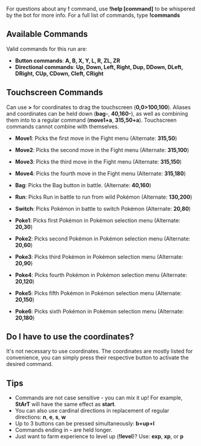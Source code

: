 For questions about any **!** command, use **!help [command]** to be whispered by the bot for more info. For a full list of commands, type **!commands**

## Available Commands
Valid commands for this run are:
- **Button commands**: **A, B, X, Y, L, R, ZL, ZR**
- **Directional commands**: **Up, Down, Left, Right, Dup, DDown, DLeft, DRight, CUp, CDown, Cleft, CRight**

## Touchscreen Commands
Can use **>** for coordinates to drag the touchscreen (**0,0>100,100**). Aliases and coordinates can be held down (**bag-**, **40,160-**), as well as combining them into to a regular command (**move1+a**, **315,50+a**). Touchscreen commands cannot combine with themselves.

- **Move1**: Picks the first move in the Fight menu (Alternate: **315,50**)
- **Move2**: Picks the second move in the Fight menu (Alternate: **315,100**)
- **Move3**: Picks the third move in the Fight menu (Alternate: **315,150**)
- **Move4**: Picks the fourth move in the Fight menu (Alternate: **315,180**)



- **Bag**: Picks the Bag button in battle. (Alternate: **40,160**)
- **Run**: Picks Run in battle to run from wild Pokémon (Alternate: **130,200**)
- **Switch**: Picks Pokémon in battle to switch Pokémon (Alternate: **20,80**)



- **Poke1**: Picks first Pokémon in Pokémon selection menu (Alternate: **20,30**)
- **Poke2**: Picks second Pokémon in Pokémon selection menu (Alternate: **20,60**)
- **Poke3**: Picks third Pokémon in Pokémon selection menu (Alternate: **20,90**)
- **Poke4**: Picks fourth Pokémon in Pokémon selection menu (Alternate: **20,120**)
- **Poke5**: Picks fifth Pokémon in Pokémon selection menu (Alternate: **20,150**)
- **Poke6**: Picks sixth Pokémon in Pokémon selection menu (Alternate: **20,180**)

## Do I have to use the coordinates?

It's not necessary to use coordinates. The coordinates are mostly listed for convenience, you can simply press their respective button to activate the desired command.

## Tips
- Commands are not case sensitive - you can mix it up! For example, **StArT** will have the same effect as **start**.
- You can also use cardinal directions in replacement of regular directions: **n**, **e**, **s**, **w**
- Up to 3 buttons can be pressed simultaneously: **b+up+l**
- Commands ending in **-** are held longer.
- Just want to farm experience to level up (**!level**)? Use: **exp**, **xp**, or **p**